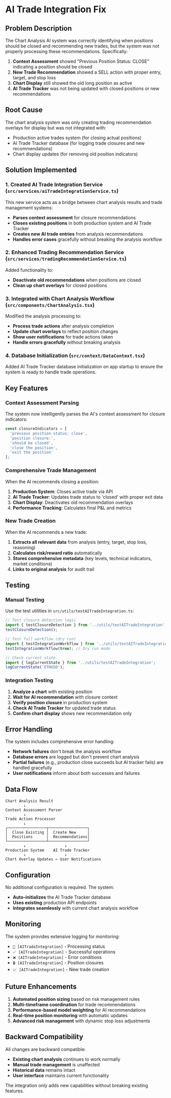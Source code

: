 # AI Trade Integration Fix

## Problem Description

The Chart Analysis AI system was correctly identifying when positions should be closed and recommending new trades, but the system was not properly processing these recommendations. Specifically:

1. **Context Assessment** showed "Previous Position Status: CLOSE" indicating a position should be closed
2. **New Trade Recommendation** showed a SELL action with proper entry, target, and stop loss
3. **Chart Display** still showed the old long position as active
4. **AI Trade Tracker** was not being updated with closed positions or new recommendations

## Root Cause

The chart analysis system was only creating trading recommendation overlays for display but was not integrated with:
- Production active trades system (for closing actual positions)
- AI Trade Tracker database (for logging trade closures and new recommendations)
- Chart display updates (for removing old position indicators)

## Solution Implemented

### 1. Created AI Trade Integration Service (`src/services/aiTradeIntegrationService.ts`)

This new service acts as a bridge between chart analysis results and trade management systems:

- **Parses context assessment** for closure recommendations
- **Closes existing positions** in both production system and AI Trade Tracker
- **Creates new AI trade entries** from analysis recommendations
- **Handles error cases** gracefully without breaking the analysis workflow

### 2. Enhanced Trading Recommendation Service (`src/services/tradingRecommendationService.ts`)

Added functionality to:
- **Deactivate old recommendations** when positions are closed
- **Clean up chart overlays** for closed positions

### 3. Integrated with Chart Analysis Workflow (`src/components/ChartAnalysis.tsx`)

Modified the analysis processing to:
- **Process trade actions** after analysis completion
- **Update chart overlays** to reflect position changes
- **Show user notifications** for trade actions taken
- **Handle errors gracefully** without breaking analysis

### 4. Database Initialization (`src/context/DataContext.tsx`)

Added AI Trade Tracker database initialization on app startup to ensure the system is ready to handle trade operations.

## Key Features

### Context Assessment Parsing

The system now intelligently parses the AI's context assessment for closure indicators:

```typescript
const closureIndicators = [
  'previous position status: close',
  'position closure:',
  'should be closed',
  'close the position',
  'exit the position'
];
```

### Comprehensive Trade Management

When the AI recommends closing a position:

1. **Production System**: Closes active trade via API
2. **AI Trade Tracker**: Updates trade status to 'closed' with proper exit data
3. **Chart Display**: Deactivates old recommendation overlays
4. **Performance Tracking**: Calculates final P&L and metrics

### New Trade Creation

When the AI recommends a new trade:

1. **Extracts all relevant data** from analysis (entry, target, stop loss, reasoning)
2. **Calculates risk/reward ratio** automatically
3. **Stores comprehensive metadata** (key levels, technical indicators, market conditions)
4. **Links to original analysis** for audit trail

## Testing

### Manual Testing

Use the test utilities in `src/utils/testAITradeIntegration.ts`:

```typescript
// Test closure detection logic
import { testClosureDetection } from '../utils/testAITradeIntegration';
testClosureDetection();

// Test full workflow (dry run)
import { testIntegrationWorkflow } from '../utils/testAITradeIntegration';
testIntegrationWorkflow(true); // Dry run mode

// Check current state
import { logCurrentState } from '../utils/testAITradeIntegration';
logCurrentState('ETHUSD');
```

### Integration Testing

1. **Analyze a chart** with existing position
2. **Wait for AI recommendation** with closure context
3. **Verify position closure** in production system
4. **Check AI Trade Tracker** for updated trade status
5. **Confirm chart display** shows new recommendation only

## Error Handling

The system includes comprehensive error handling:

- **Network failures** don't break the analysis workflow
- **Database errors** are logged but don't prevent chart analysis
- **Partial failures** (e.g., production close succeeds but AI tracker fails) are handled gracefully
- **User notifications** inform about both successes and failures

## Data Flow

```
Chart Analysis Result
        ↓
Context Assessment Parser
        ↓
Trade Action Processor
        ↓
┌─────────────────┬─────────────────┐
│  Close Existing │  Create New     │
│  Positions      │  Recommendations│
└─────────────────┴─────────────────┘
        ↓                 ↓
Production System    AI Trade Tracker
        ↓                 ↓
Chart Overlay Updates ← User Notifications
```

## Configuration

No additional configuration is required. The system:

- **Auto-initializes** the AI Trade Tracker database
- **Uses existing** production API endpoints
- **Integrates seamlessly** with current chart analysis workflow

## Monitoring

The system provides extensive logging for monitoring:

- `🔄 [AITradeIntegration]` - Processing status
- `✅ [AITradeIntegration]` - Successful operations
- `❌ [AITradeIntegration]` - Error conditions
- `🔒 [AITradeIntegration]` - Position closures
- `📈 [AITradeIntegration]` - New trade creation

## Future Enhancements

1. **Automated position sizing** based on risk management rules
2. **Multi-timeframe coordination** for trade recommendations
3. **Performance-based model weighting** for AI recommendations
4. **Real-time position monitoring** with automatic updates
5. **Advanced risk management** with dynamic stop loss adjustments

## Backward Compatibility

All changes are backward compatible:
- **Existing chart analysis** continues to work normally
- **Manual trade management** is unaffected
- **Historical data** remains intact
- **User interface** maintains current functionality

The integration only adds new capabilities without breaking existing features.